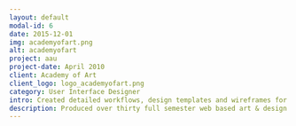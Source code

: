 ```yaml
---
layout: default
modal-id: 6
date: 2015-12-01
img: academyofart.png
alt: academyofart
project: aau
project-date: April 2010
client: Academy of Art
client_logo: logo_academyofart.png
category: User Interface Designer
intro: Created detailed workflows, design templates and wireframes for custom e-Learning tools and system-wide development projects. 
description: Produced over thirty full semester web based art & design courses, in collaboration with an interdisciplinary team of subject matter experts, content editors and department directors.
---
```

